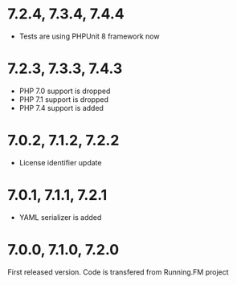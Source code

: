 7.2.4, 7.3.4, 7.4.4
===================
* Tests are using PHPUnit 8 framework now

7.2.3, 7.3.3, 7.4.3
===================
* PHP 7.0 support is dropped
* PHP 7.1 support is dropped
* PHP 7.4 support is added

7.0.2, 7.1.2, 7.2.2
===================
* License identifier update

7.0.1, 7.1.1, 7.2.1
===================
* YAML serializer is added

7.0.0, 7.1.0, 7.2.0
===================
First released version. Code is transfered from Running.FM project